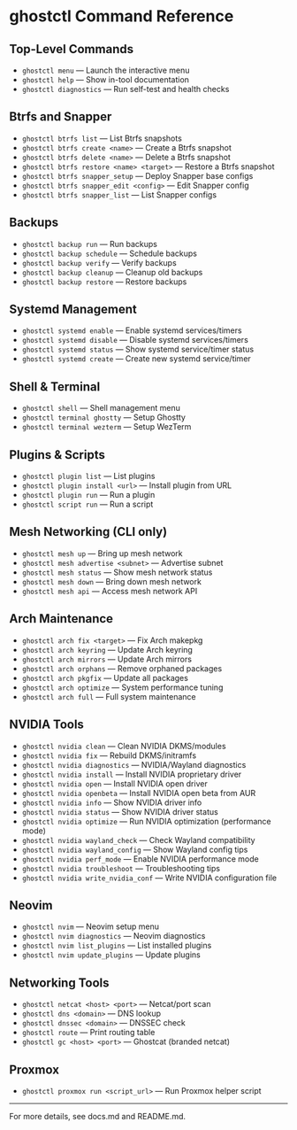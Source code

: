 # ghostctl Command Reference

## Top-Level Commands

- `ghostctl menu` — Launch the interactive menu
- `ghostctl help` — Show in-tool documentation
- `ghostctl diagnostics` — Run self-test and health checks

## Btrfs and Snapper
- `ghostctl btrfs list` — List Btrfs snapshots
- `ghostctl btrfs create <name>` — Create a Btrfs snapshot
- `ghostctl btrfs delete <name>` — Delete a Btrfs snapshot
- `ghostctl btrfs restore <name> <target>` — Restore a Btrfs snapshot
- `ghostctl btrfs snapper_setup` — Deploy Snapper base configs
- `ghostctl btrfs snapper_edit <config>` — Edit Snapper config
- `ghostctl btrfs snapper_list` — List Snapper configs

## Backups
- `ghostctl backup run` — Run backups
- `ghostctl backup schedule` — Schedule backups
- `ghostctl backup verify` — Verify backups
- `ghostctl backup cleanup` — Cleanup old backups
- `ghostctl backup restore` — Restore backups

## Systemd Management
- `ghostctl systemd enable` — Enable systemd services/timers
- `ghostctl systemd disable` — Disable systemd services/timers
- `ghostctl systemd status` — Show systemd service/timer status
- `ghostctl systemd create` — Create new systemd service/timer

## Shell & Terminal
- `ghostctl shell` — Shell management menu
- `ghostctl terminal ghostty` — Setup Ghostty
- `ghostctl terminal wezterm` — Setup WezTerm

## Plugins & Scripts
- `ghostctl plugin list` — List plugins
- `ghostctl plugin install <url>` — Install plugin from URL
- `ghostctl plugin run` — Run a plugin
- `ghostctl script run` — Run a script

## Mesh Networking (CLI only)
- `ghostctl mesh up` — Bring up mesh network
- `ghostctl mesh advertise <subnet>` — Advertise subnet
- `ghostctl mesh status` — Show mesh network status
- `ghostctl mesh down` — Bring down mesh network
- `ghostctl mesh api` — Access mesh network API

## Arch Maintenance
- `ghostctl arch fix <target>` — Fix Arch makepkg
- `ghostctl arch keyring` — Update Arch keyring
- `ghostctl arch mirrors` — Update Arch mirrors
- `ghostctl arch orphans` — Remove orphaned packages
- `ghostctl arch pkgfix` — Update all packages
- `ghostctl arch optimize` — System performance tuning
- `ghostctl arch full` — Full system maintenance

## NVIDIA Tools
- `ghostctl nvidia clean` — Clean NVIDIA DKMS/modules
- `ghostctl nvidia fix` — Rebuild DKMS/initramfs
- `ghostctl nvidia diagnostics` — NVIDIA/Wayland diagnostics
- `ghostctl nvidia install` — Install NVIDIA proprietary driver
- `ghostctl nvidia open` — Install NVIDIA open driver
- `ghostctl nvidia openbeta` — Install NVIDIA open beta from AUR
- `ghostctl nvidia info` — Show NVIDIA driver info
- `ghostctl nvidia status` — Show NVIDIA driver status
- `ghostctl nvidia optimize` — Run NVIDIA optimization (performance mode)
- `ghostctl nvidia wayland_check` — Check Wayland compatibility
- `ghostctl nvidia wayland_config` — Show Wayland config tips
- `ghostctl nvidia perf_mode` — Enable NVIDIA performance mode
- `ghostctl nvidia troubleshoot` — Troubleshooting tips
- `ghostctl nvidia write_nvidia_conf` — Write NVIDIA configuration file

## Neovim
- `ghostctl nvim` — Neovim setup menu
- `ghostctl nvim diagnostics` — Neovim diagnostics
- `ghostctl nvim list_plugins` — List installed plugins
- `ghostctl nvim update_plugins` — Update plugins

## Networking Tools
- `ghostctl netcat <host> <port>` — Netcat/port scan
- `ghostctl dns <domain>` — DNS lookup
- `ghostctl dnssec <domain>` — DNSSEC check
- `ghostctl route` — Print routing table
- `ghostctl gc <host> <port>` — Ghostcat (branded netcat)

## Proxmox
- `ghostctl proxmox run <script_url>` — Run Proxmox helper script

---

For more details, see docs.md and README.md.
